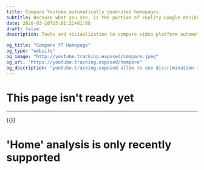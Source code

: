 ```yaml
---
title: Compare Youtube automatically generated homepages
subtitle: Because what you see, is the portion of reality Google decided you'll know.
date: 2020-03-10T15:01:21+01:00
draft: false
description: Tools and visiaulization to compare video platform automated decision making and personalized content curation

og_title: "Compare YT Homepage"
og_type: "website"
og_image: "http://youtube.tracking.exposed/compare.jpeg"
og_url: "https://youtube.tracking.exposed/hompare"
og_description: "youtube.tracking.exposed allow to see discrimination through comparing your personalized content."
---
```


# This page isn't ready yet

---

{{<shared-yt-services>}}

# 'Home' analysis is only recently supported
